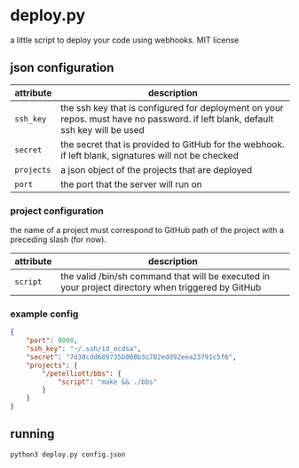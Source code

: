 # deploy.py

a little script to deploy your code using webhooks. MIT license

## json configuration

| attribute | description |
|-----------|-------------|
| `ssh_key` | the ssh key that is configured for deployment on your repos. must have no password. if left blank, default ssh key will be used |
| `secret`  | the secret that is provided to GitHub for the webhook. if left blank, signatures will not be checked |
| `projects`| a json object of the projects that are deployed |
| `port`    | the port that the server will run on |

### project configuration

the name of a project must correspond to GitHub path of the project with a preceding slash (for now).
 
| attribute | description |
|-----------|-------------|
| `script`  | the valid /bin/sh command that will be executed in your project directory when triggered by GitHub |

### example config

```json
{
    "port": 8000,
    "ssh_key": "~/.ssh/id_ecdsa",
    "secret": "7d38cdd689735b008b3c702edd92eea23791c5f6",
    "projects": {
        "/petelliott/bbs": {
            "script": "make && ./bbs"
        }
    }
}
```

## running

```
python3 deploy.py config.json
```
